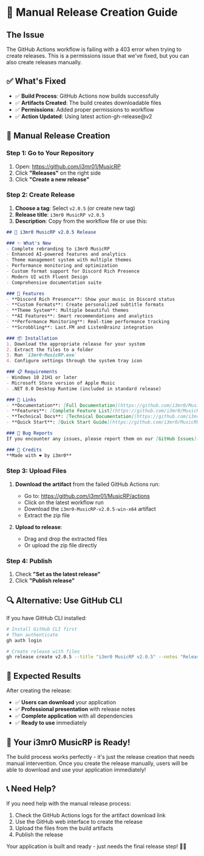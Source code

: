 # 🚀 Manual Release Creation Guide

## The Issue
The GitHub Actions workflow is failing with a 403 error when trying to create releases. This is a permissions issue that we've fixed, but you can also create releases manually.

## ✅ What's Fixed
- ✅ **Build Process**: GitHub Actions now builds successfully
- ✅ **Artifacts Created**: The build creates downloadable files
- ✅ **Permissions**: Added proper permissions to workflow
- ✅ **Action Updated**: Using latest action-gh-release@v2

## 🔧 Manual Release Creation

### Step 1: Go to Your Repository
1. Open: https://github.com/i3mr01/MusicRP
2. Click **"Releases"** on the right side
3. Click **"Create a new release"**

### Step 2: Create Release
1. **Choose a tag**: Select `v2.0.5` (or create new tag)
2. **Release title**: `i3mr0 MusicRP v2.0.5`
3. **Description**: Copy from the workflow file or use this:

```markdown
## 🎉 i3mr0 MusicRP v2.0.5 Release

### ✨ What's New
- Complete rebranding to i3mr0 MusicRP
- Enhanced AI-powered features and analytics
- Theme management system with multiple themes
- Performance monitoring and optimization
- Custom format support for Discord Rich Presence
- Modern UI with Fluent Design
- Comprehensive documentation suite

### 🚀 Features
- **Discord Rich Presence**: Show your music in Discord status
- **Custom Formats**: Create personalized subtitle formats
- **Theme System**: Multiple beautiful themes
- **AI Features**: Smart recommendations and analytics
- **Performance Monitoring**: Real-time performance tracking
- **Scrobbling**: Last.FM and ListenBrainz integration

### 📦 Installation
1. Download the appropriate release for your system
2. Extract the files to a folder
3. Run `i3mr0-MusicRP.exe`
4. Configure settings through the system tray icon

### 📋 Requirements
- Windows 10 21H1 or later
- Microsoft Store version of Apple Music
- .NET 8.0 Desktop Runtime (included in standard release)

### 🔗 Links
- **Documentation**: [Full Documentation](https://github.com/i3mr0/MusicRP/wiki)
- **Features**: [Complete Feature List](https://github.com/i3mr0/MusicRP/blob/master/FEATURES.md)
- **Technical Docs**: [Technical Documentation](https://github.com/i3mr0/MusicRP/blob/master/TECHNICAL_DOCS.md)
- **Quick Start**: [Quick Start Guide](https://github.com/i3mr0/MusicRP/blob/master/QUICKSTART.md)

### 🐛 Bug Reports
If you encounter any issues, please report them on our [GitHub Issues](https://github.com/i3mr0/MusicRP/issues) page.

### 🙏 Credits
**Made with ❤️ by i3mr0**
```

### Step 3: Upload Files
1. **Download the artifact** from the failed GitHub Actions run:
   - Go to: https://github.com/i3mr01/MusicRP/actions
   - Click on the latest workflow run
   - Download the `i3mr0-MusicRP-v2.0.5-win-x64` artifact
   - Extract the zip file

2. **Upload to release**:
   - Drag and drop the extracted files
   - Or upload the zip file directly

### Step 4: Publish
1. Check **"Set as the latest release"**
2. Click **"Publish release"**

## 🔍 Alternative: Use GitHub CLI

If you have GitHub CLI installed:

```bash
# Install GitHub CLI first
# Then authenticate
gh auth login

# Create release with files
gh release create v2.0.5 --title "i3mr0 MusicRP v2.0.5" --notes "Release notes here" ./release-files/
```

## 🎯 Expected Results

After creating the release:
- ✅ **Users can download** your application
- ✅ **Professional presentation** with release notes
- ✅ **Complete application** with all dependencies
- ✅ **Ready to use** immediately

## 🚀 Your i3mr0 MusicRP is Ready!

The build process works perfectly - it's just the release creation that needs manual intervention. Once you create the release manually, users will be able to download and use your application immediately!

## 📞 Need Help?

If you need help with the manual release process:
1. Check the GitHub Actions logs for the artifact download link
2. Use the GitHub web interface to create the release
3. Upload the files from the build artifacts
4. Publish the release

Your application is built and ready - just needs the final release step! 🎵✨
